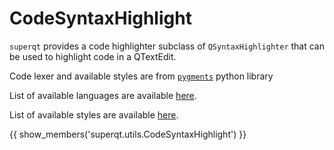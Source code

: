 # CodeSyntaxHighlight

`superqt` provides a code highlighter subclass of `QSyntaxHighlighter`
that can be used to highlight code in a QTextEdit.

Code lexer and available styles are from [`pygments`](https://pygments.org/) python library

List of available languages are available [here](https://pygments.org/languages/).

List of available styles are available [here](https://pygments.org/styles/).

{{ show_members('superqt.utils.CodeSyntaxHighlight') }}
